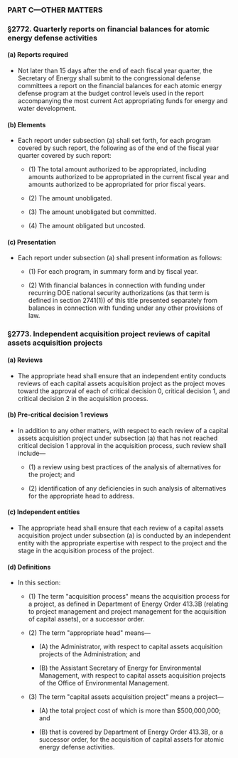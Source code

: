 ### PART C—OTHER MATTERS

### §2772. Quarterly reports on financial balances for atomic energy defense activities
#### (a) Reports required
* Not later than 15 days after the end of each fiscal year quarter, the Secretary of Energy shall submit to the congressional defense committees a report on the financial balances for each atomic energy defense program at the budget control levels used in the report accompanying the most current Act appropriating funds for energy and water development.

#### (b) Elements
* Each report under subsection (a) shall set forth, for each program covered by such report, the following as of the end of the fiscal year quarter covered by such report:

  * (1) The total amount authorized to be appropriated, including amounts authorized to be appropriated in the current fiscal year and amounts authorized to be appropriated for prior fiscal years.

  * (2) The amount unobligated.

  * (3) The amount unobligated but committed.

  * (4) The amount obligated but uncosted.

#### (c) Presentation
* Each report under subsection (a) shall present information as follows:

  * (1) For each program, in summary form and by fiscal year.

  * (2) With financial balances in connection with funding under recurring DOE national security authorizations (as that term is defined in section 2741(1)) of this title presented separately from balances in connection with funding under any other provisions of law.

### §2773. Independent acquisition project reviews of capital assets acquisition projects
#### (a) Reviews
* The appropriate head shall ensure that an independent entity conducts reviews of each capital assets acquisition project as the project moves toward the approval of each of critical decision 0, critical decision 1, and critical decision 2 in the acquisition process.

#### (b) Pre-critical decision 1 reviews
* In addition to any other matters, with respect to each review of a capital assets acquisition project under subsection (a) that has not reached critical decision 1 approval in the acquisition process, such review shall include—

  * (1) a review using best practices of the analysis of alternatives for the project; and

  * (2) identification of any deficiencies in such analysis of alternatives for the appropriate head to address.

#### (c) Independent entities
* The appropriate head shall ensure that each review of a capital assets acquisition project under subsection (a) is conducted by an independent entity with the appropriate expertise with respect to the project and the stage in the acquisition process of the project.

#### (d) Definitions
* In this section:

  * (1) The term "acquisition process" means the acquisition process for a project, as defined in Department of Energy Order 413.3B (relating to project management and project management for the acquisition of capital assets), or a successor order.

  * (2) The term "appropriate head" means—

    * (A) the Administrator, with respect to capital assets acquisition projects of the Administration; and

    * (B) the Assistant Secretary of Energy for Environmental Management, with respect to capital assets acquisition projects of the Office of Environmental Management.


  * (3) The term "capital assets acquisition project" means a project—

    * (A) the total project cost of which is more than $500,000,000; and

    * (B) that is covered by Department of Energy Order 413.3B, or a successor order, for the acquisition of capital assets for atomic energy defense activities.